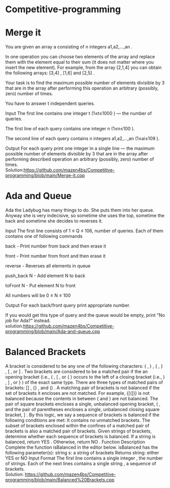 # Competitive-programming
# Merge it
You are given an array a
 consisting of n
 integers a1,a2,…,an
.

In one operation you can choose two elements of the array and replace them with the element equal to their sum (it does not matter where you insert the new element). For example, from the array [2,1,4]
 you can obtain the following arrays: [3,4]
, [1,6]
 and [2,5]
.

Your task is to find the maximum possible number of elements divisible by 3
 that are in the array after performing this operation an arbitrary (possibly, zero) number of times.

You have to answer t
 independent queries.

Input
The first line contains one integer t
 (1≤t≤1000
) — the number of queries.

The first line of each query contains one integer n
 (1≤n≤100
).

The second line of each query contains n
 integers a1,a2,…,an
 (1≤ai≤109
).

Output
For each query print one integer in a single line — the maximum possible number of elements divisible by 3
 that are in the array after performing described operation an arbitrary (possibly, zero) number of times.<br>
 Solution:https://github.com/mazen4bs/Competitive-programming/blob/main/Merge-it.cpp
 # Ada and Queue
 Ada the Ladybug has many things to do. She puts them into her queue. Anyway she is very indecisive, so sometime she uses the top, sometime the back and sometime she decides to reverses it.

Input
The first line consists of 1 ≤ Q ≤ 106, number of queries. Each of them contains one of following commands

back - Print number from back and then erase it

front - Print number from front and then erase it

reverse - Reverses all elements in queue

push_back N - Add element N to back

toFront N - Put element N to front

All numbers will be 0 ≤ N ≤ 100

Output
For each back/front query print appropriate number.

If you would get this type of query and the queue would be empty, print "No job for Ada?" instead.<br>
solution:https://github.com/mazen4bs/Competitive-programming/blob/main/Ada-and-queue.cpp
 # Balanced Brackets 
A bracket is considered to be any one of the following characters: ( , ) , { , } , [ , or ] .
Two brackets are considered to be a matched pair if the an opening bracket (i.e., ( , [ , or { )
occurs to the left of a closing bracket (i.e., ) , ] , or } ) of the exact same type. There are
three types of matched pairs of brackets: [] , {} , and () .
A matching pair of brackets is not balanced if the set of brackets it encloses are not matched.
For example, {[(])} is not balanced because the contents in between { and } are not
balanced. The pair of square brackets encloses a single, unbalanced opening bracket, ( , and
the pair of parentheses encloses a single, unbalanced closing square bracket, ] .
By this logic, we say a sequence of brackets is balanced if the following conditions are met:
It contains no unmatched brackets.
The subset of brackets enclosed within the confines of a matched pair of brackets is
also a matched pair of brackets.
Given strings of brackets, determine whether each sequence of brackets is balanced. If a
string is balanced, return YES . Otherwise, return NO .
Function Description
Complete the function isBalanced in the editor below.
isBalanced has the following parameter(s):
string s: a string of brackets
Returns
string: either YES or NO
Input Format
The first line contains a single integer , the number of strings.
Each of the next lines contains a single string , a sequence of brackets.<br>
Solution: https://github.com/mazen4bs/Competitive-programming/blob/main/Balanced%20Brackets.cpp
